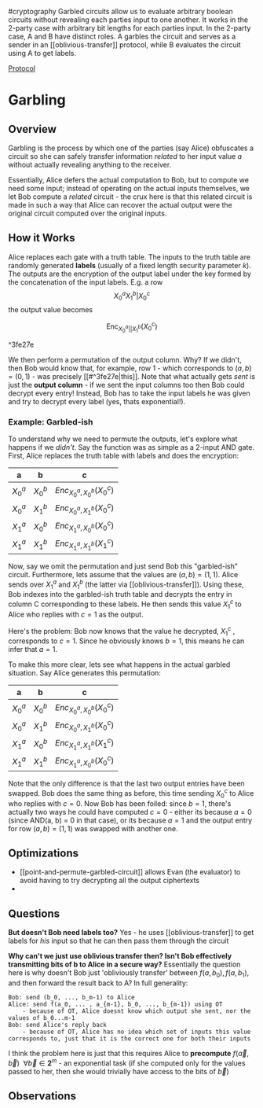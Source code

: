 #cryptography 
Garbled circuits allow us to evaluate arbitrary boolean circuits without revealing each parties input to one another. It works in the 2-party case with arbitrary bit lengths for each parties input. In the 2-party case, A and B have distinct roles. A garbles the circuit and serves as a sender in an [[oblivious-transfer]] protocol, while B evaluates the circuit using A to get labels.

[Protocol](https://www.wikiwand.com/en/Garbled_circuit#Garbled_circuit_protocol)

# Garbling

## Overview
Garbling is the process by which one of the parties (say Alice) obfuscates a circuit so she can safely transfer information *related* to her input value $a$ without actually revealing anything to the receiver.

Essentially, Alice defers the actual computation to Bob, but to compute we need some input; instead of operating on the actual inputs themselves, we let Bob compute a *related* circuit - the crux here is that this related circuit is made in such a way that Alice can recover the actual output were the original circuit computed over the original inputs.

## How it Works
Alice replaces each gate with a truth table. The inputs to the truth table are randomly generated **labels** (usually of a fixed length security parameter $k$). The outputs are the encryption of the output label under the key formed by the concatenation of the input labels. E.g. a row
$$
	X_0^a X_1^b | X_0^c
$$
the output value becomes 

$$
\text{Enc}_{X_0^a || X_1^b}(X_0^c)
$$

^3fe27e

We then perform a permutation of the output column. Why? If we didn't, then Bob would know that, for example, row 1 - which corresponds to $(a, b) = (0, 1)$ - was precisely [[#^3fe27e|this]].
Note that what actually gets *sent* is just the **output column** - if we sent the input columns too then Bob could decrypt every entry! Instead, Bob has to take the input labels he was given and try to decrypt every label (yes, thats exponential!).
### Example: Garbled-ish
To understand why we need to permute the outputs, let's explore what happens if we *didn't*. Say the function was as simple as a 2-input AND gate. First, Alice replaces the truth table with labels and does the encryption:

| a | b | c |
| --- | --- | --- |
| $X_0^a$ | $X_0^b$| $Enc_{X_0^a, X_0^b}(X_0^c)$ |
| $X_0^a$ | $X_1^b$| $Enc_{X_0^a,X_1^b}(X_0^c)$ |
| $X_1^a$ | $X_0^b$| $Enc_{X_1^a,X_0^b}(X_0^c)$ |
| $X_1^a$ | $X_1^b$| $Enc_{X_1^a,X_1^b}(X_1^c)$ |

Now, say we omit the permutation and just send Bob this "garbled-ish" circuit. Furthermore, lets assume that the values are $(a, b) = (1, 1)$.  Alice sends over $X_1^a$ and $X_1^b$ (the latter via [[oblivious-transfer]]). Using these, Bob indexes into the garbled-ish truth table and decrypts the entry in column C corresponding to these labels. He then sends this value $X_1^c$ to Alice who replies with $c=1$ as the output.

Here's the problem: Bob now knows that the value he decrypted, $X_1^c$ , corresponds to $c=1$. Since he obviously knows $b=1$, this means he can infer that $a=1$.

To make this more clear, lets see what happens in the actual garbled situation. Say Alice generates this permutation:

| a | b | c |
| --- | --- | --- |
| $X_0^a$ | $X_0^b$| $Enc_{X_0^a, X_0^b}(X_0^c)$ |
| $X_0^a$ | $X_1^b$| $Enc_{X_0^a,X_1^b}(X_0^c)$ |
| $X_1^a$ | $X_0^b$| $Enc_{X_1^a,X_1^b}(X_1^c)$ |
| $X_1^a$ | $X_1^b$| $Enc_{X_1^a,X_0^b}(X_0^c)$ |

Note that the only difference is that the last two output entries have been swapped. Bob does the same thing as before, this time sending $X_0^c$ to Alice who replies with $c=0$. Now Bob has been foiled: since $b=1$, there's actually two ways he could have computed $c=0$ - either its because $a=0$ (since AND(a, b) = 0 in that case), or its because $a=1$ and the output entry for row $(a, b) = (1, 1)$ was swapped with another one.

## Optimizations
- [[point-and-permute-garbled-circuit]] allows Evan (the evaluator) to avoid having to try decrypting all the output ciphertexts
- 
## Questions

**But doesn't Bob need labels too?** Yes - he uses [[oblivious-transfer]] to get labels for *his* input so that he can then pass them through the circuit

**Why can't we just use oblivious transfer then? Isn't Bob effectively transmitting bits of b to Alice in a secure way?** Essentially the question here is why doesn't Bob just 'obliviously transfer' between $f(a, b_0), f(a, b_1)$, and then forward the result back to A? In full generality:
```
Bob: send (b_0, ..., b_m-1) to Alice
Alice: send f(a_0, ... , a_{m-1}, b_0, ..., b_{m-1}) using OT
	- because of OT, Alice doesnt know which output she sent, nor the values of b_0...m-1
Bob: send Alice's reply back
	- because of OT, Alice has no idea which set of inputs this value corresponds to, just that it is the correct one for both their inputs
```
I think the problem here is just that this requires Alice to **precompute** $f(\vec{a}, \vec{b}) \ \  \forall \vec{b} \in \mathbf{2}^{m}$ - an exponential task (if she computed only for the values passed to her, then she would trivially have access to the bits of $\vec{b}$)
## Observations

